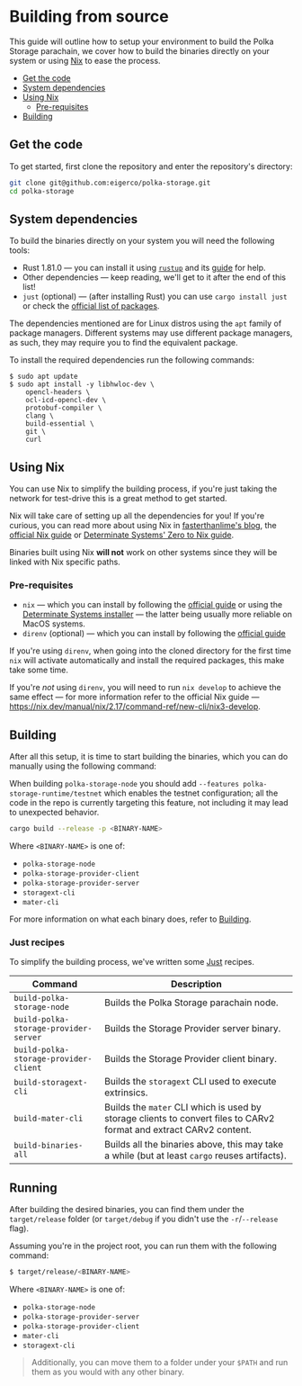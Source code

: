 # Building from source

This guide will outline how to setup your environment to build the Polka Storage parachain,
we cover how to build the binaries directly on your system or using [Nix](https://nixos.org/download/) to ease the process.

* [Get the code](#get-the-code)
* [System dependencies](#system-dependencies)
* [Using Nix](#using-nix)
  * [Pre-requisites](#pre-requisites)
* [Building](#building)

## Get the code

To get started, first clone the repository and enter the repository's directory:

```bash
git clone git@github.com:eigerco/polka-storage.git
cd polka-storage
```

<!-- I'm not sure about this section name -->
## System dependencies

To build the binaries directly on your system you will need the following tools:

* Rust 1.81.0 — you can install it using [`rustup`](https://rustup.rs/) and its [guide](https://rust-lang.github.io/rustup/installation/other.html) for help.
* Other dependencies — keep reading, we'll get to it after the end of this list!
* `just` (optional) — (after installing Rust) you can use `cargo install just` or check the [official list of packages](https://just.systems/man/en/packages.html).

The dependencies mentioned are for Linux distros using the `apt` family of package managers.
Different systems may use different package managers, as such, they may require you to find the equivalent package.

To install the required dependencies run the following commands:

```shell
$ sudo apt update
$ sudo apt install -y libhwloc-dev \
    opencl-headers \
    ocl-icd-opencl-dev \
    protobuf-compiler \
    clang \
    build-essential \
    git \
    curl
```

## Using Nix

You can use Nix to simplify the building process,
if you're just taking the network for test-drive this is a great method to get started.

Nix will take care of setting up all the dependencies for you!
If you're curious, you can read more about using Nix in [fasterthanlime's blog](https://fasterthanli.me/series/building-a-rust-service-with-nix/part-9),
the [official Nix guide](https://nixos.org/learn/) or [Determinate Systems' Zero to Nix guide](https://zero-to-nix.com/).

<div class="warning">
Binaries built using Nix <b>will not</b> work on other systems since they will be linked with Nix specific paths.
</div>

### Pre-requisites

- `nix` — which you can install by following the [official guide](https://nixos.org/download/)
  or using the [Determinate Systems installer](https://github.com/DeterminateSystems/nix-installer) — the latter being usually more reliable on MacOS systems.
- `direnv` (optional) — which you can install by following the [official guide](https://direnv.net/docs/installation.html)

If you're using `direnv`, when going into the cloned directory for the first time `nix` will activate automatically and
install the required packages, this make take some time.

If you're _not_ using `direnv`, you will need to run `nix develop` to achieve the same effect —
for more information refer to the official Nix guide — https://nix.dev/manual/nix/2.17/command-ref/new-cli/nix3-develop.

## Building

After all this setup, it is time to start building the binaries, which you can do manually using the following command:

<div class="warning">

When building `polka-storage-node` you should add `--features polka-storage-runtime/testnet` which enables the testnet configuration; all the code in the repo is currently targeting this feature, not including it may lead to unexpected behavior.

</div>

```bash
cargo build --release -p <BINARY-NAME>
```

Where `<BINARY-NAME>` is one of:

- `polka-storage-node`
- `polka-storage-provider-client`
- `polka-storage-provider-server`
- `storagext-cli`
- `mater-cli`


For more information on what each binary does, refer to [Building](./index.md).

### Just recipes

To simplify the building process, we've written some [Just](https://github.com/casey/just) recipes.

| Command                               | Description                                                                                                         |
| ------------------------------------- | ------------------------------------------------------------------------------------------------------------------- |
| `build-polka-storage-node`            | Builds the Polka Storage parachain node.                                                                            |
| `build-polka-storage-provider-server` | Builds the Storage Provider server binary.                                                                          |
| `build-polka-storage-provider-client` | Builds the Storage Provider client binary.                                                                          |
| `build-storagext-cli`                 | Builds the `storagext` CLI used to execute extrinsics.                                                              |
| `build-mater-cli`                     | Builds the `mater` CLI which is used by storage clients to convert files to CARv2 format and extract CARv2 content. |
| `build-binaries-all`                  | Builds all the binaries above, this may take a while (but at least `cargo` reuses artifacts).                       |

## Running

After building the desired binaries, you can find them under the `target/release` folder
(or `target/debug` if you didn't use the `-r`/`--release` flag).

Assuming you're in the project root, you can run them with the following command:

```bash
$ target/release/<BINARY-NAME>
```

Where `<BINARY-NAME>` is one of:
* `polka-storage-node`
* `polka-storage-provider-server`
* `polka-storage-provider-client`
* `mater-cli`
* `storagext-cli`

> Additionally, you can move them to a folder under your `$PATH` and run them as you would with any other binary.
